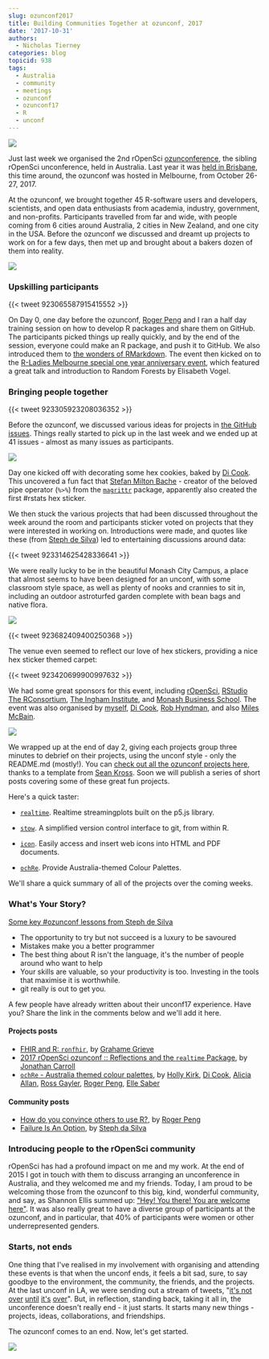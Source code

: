 ```yaml
---
slug: ozunconf2017
title: Building Communities Together at ozunconf, 2017
date: '2017-10-31'
authors:
  - Nicholas Tierney
categories: blog
topicid: 938
tags:
  - Australia
  - community
  - meetings
  - ozunconf
  - ozunconf17
  - R
  - unconf
---
```

<script async src="https://platform.twitter.com/widgets.js" charset="utf-8"></script>


![](https://njtierney.updog.co/img/ozunconf-hex-cookies.jpg)

Just last week we organised the 2nd rOpenSci [ozunconference](http://ozunconf17.ropensci.org), the sibling rOpenSci unconference, held in Australia. Last year it was [held in Brisbane](http://auunconf.ropensci.org), this time around, the ozunconf was hosted in Melbourne, from October 26-27, 2017. 


At the ozunconf, we brought together 45 R-software users and developers, scientists, and open data enthusiasts from academia, industry, government, and non-profits. Participants travelled from far and wide, with people coming from 6 cities around Australia, 2 cities in New Zealand, and one city in the USA. Before the ozunconf we discussed and dreamt up projects to work on for a few days, then met up and brought about a bakers dozen of them into reality.

![](https://njtierney.updog.co/img/ozunconf-womens-data-discuss.jpg)


### Upskilling participants

{{< tweet 923065587915415552 >}}

On Day 0, one day before the ozunconf, [Roger Peng](https://twitter.com/rdpeng) and I ran a half day training session on how to develop R packages and share them on GitHub. The participants picked things up really quickly, and by the end of the session, everyone could make an R package, and push it to GitHub. We also introduced them to [the wonders of RMarkdown](https://www.youtube.com/watch?v=s3JldKoA0zw&feature=youtu.be). The event then kicked on to the [R-Ladies Melbourne special one year anniversary event](https://www.meetup.com/R-Ladies-Melbourne/events/244102535/), which featured a great talk and introduction to Random Forests by Elisabeth Vogel.

### Bringing people together

{{< tweet 923305923208036352 >}}

Before the ozunconf, we discussed various ideas for projects in [the GitHub issues](https://github.com/ropensci/ozunconf17/issues). Things really started to pick up in the last week and we ended up at 41 issues - almost as many issues as participants.

![](https://njtierney.updog.co/img/ozunconf-oz-data-discuss.jpg)

Day one kicked off with decorating some hex cookies, baked by [Di Cook](https://twitter.com/visnut). This uncovered a fun fact that [Stefan Milton Bache](http://stefanbache.dk/) - creator of the beloved pipe operator (`%>%`) from the [`magrittr`](https://github.com/tidyverse/magrittr) package, apparently also created the first #rstats hex sticker.

We then stuck the various projects that had been discussed throughout the week around the room and participants sticker voted on projects that they were interested in working on. Introductions were made, and quotes like these (from [Steph de Silva](https://twitter.com/stephdesilva)) led to entertaining discussions around data:

{{< tweet 923314625428336641 >}}

We were really lucky to be in the beautiful Monash City Campus, a place that almost seems to have been designed for an unconf, with some classroom style space, as well as plenty of nooks and crannies to sit in, including an outdoor astroturfed garden complete with bean bags and native flora.

![](https://njtierney.updog.co/img/ozunconf-earo.jpg)

{{< tweet 923682409400250368 >}}

The venue even seemed to reflect our love of hex stickers, providing a nice hex sticker themed carpet:

{{< tweet 923420699900997632 >}}

We had some great sponsors for this event, including [rOpenSci](https://ropensci.org/), [RStudio](http://rstudio.com/) [The RConsortium](http://r-consortium.org/), [The Ingham Institute](https://inghaminstitute.org.au/), and [Monash Business School](http://www.monash.edu/business). The event was also organised by [myself](https://twitter.com/nj_tierney), [Di Cook](https://twitter.com/visnut), [Rob Hyndman](https://twitter.com/robjhyndman), and also [Miles McBain](https://twitter.com/milesmcbain).

![](https://njtierney.updog.co/img/ozunconf-hex-mat.jpg)

We wrapped up at the end of day 2, giving each projects group three minutes to debrief on their projects, using the unconf style - only the README.md (mostly!). You can [check out all the ozunconf projects here](https://ropenscilabs.github.io/ozunconf-projects/), thanks to a template from [Sean Kross](http://seankross.com/). Soon we will publish a series of short posts covering some of these great fun projects.

Here's a quick taster:

- [`realtime`](https://github.com/ropenscilabs/realtime). Realtime streamingplots built on the p5.js library.

- [`stow`](https://github.com/ropenscilabs/ozrepro). A simplified version control interface to git, from within R.

- [`icon`](https://github.com/ropenscilabs/icon). Easily access and insert web icons into HTML and PDF documents.

- [`ochRe`](https://github.com/ropenscilabs/ochRe). Provide Australia-themed Colour Palettes.

We'll share a quick summary of all of the projects over the coming weeks.

### What's Your Story?

[Some key #ozunconf lessons from Steph de Silva](https://twitter.com/StephdeSilva/status/923875737102200832)

- The opportunity to try but not succeed is a luxury to be savoured
- Mistakes make you a better programmer
- The best thing about R isn't the language, it's the number of people around who want to help
- Your skills are valuable, so your productivity is too. Investing in the tools that maximise it is worthwhile.
- git really is out to get you.

A few people have already written about their unconf17 experience. Have you? Share the link in the comments below and we'll add it here.

#### Projects posts

- [FHIR and R: `ronfhir`](http://www.healthintersections.com.au/?p=2740), by [Grahame Grieve](http://www.healthintersections.com.au/)
- [2017 rOpenSci ozunconf :: Reflections and the `realtime` Package](https://ropensci.org/blog/2017/11/14/realtime/), by [Jonathan Carroll](https://jcarroll.com.au/)
- [`ochRe` - Australia themed colour palettes](https://ropensci.org/blog/2017/11/21/ochre/), by [Holly Kirk](https://twitter.com/HollyKirk), [Di Cook](https://twitter.com/visnut), [Alicia Allan](https://github.com/alicia-a), [Ross Gayler](https://twitter.com/ross_gayler), [Roger Peng](https://twitter.com/rdpeng), [Elle Saber](https://github.com/ellesaber)  

#### Community posts

- [How do you convince others to use R?](https://simplystatistics.org/2017/10/30/how-do-you-convince-others-to-use-r/), by [Roger Peng](http://www.biostat.jhsph.edu/~rpeng/)
- [Failure Is An Option](http://rex-analytics.com/failure-is-an-option/), by [Steph da Silva](https://twitter.com/StephdeSilva)

### Introducing people to the rOpenSci community

rOpenSci has had a profound impact on me and my work. At the end of 2015 I got in touch with them to discuss arranging an unconference in Australia, and they welcomed me and my friends. Today, I am proud to be welcoming those from the ozunconf to this big, kind, wonderful community, and say, as Shannon Ellis summed up: ["Hey! You there! You are welcome here"](https://ropensci.org/blog/2017/06/23/community/). It was also really great to have a diverse group of participants at the ozunconf, and in particular, that 40% of participants were women or other underrepresented genders.

### Starts, not ends

One thing that I've realised in my involvement with organising and attending these events is that when the unconf ends, it feels a bit sad, sure, to say goodbye to the environment, the community, the friends, and the projects. At the last unconf in LA, we were sending out a stream of tweets, "[it's not](https://twitter.com/nj_tierney/status/868572134548713472) [over](https://twitter.com/MilesMcBain/status/868590677843599360) [until](https://twitter.com/AmeliaMN/status/868605633435533312) [it's](https://twitter.com/MilesMcBain/status/869044724086185985) [over](https://twitter.com/dataandme/status/869664700606406656)". But, in reflection, standing back, taking it all in, the unconference doesn't really end - it just starts. It starts many new things - projects, ideas, collaborations, and friendships.

The ozunconf comes to an end. Now, let's get started.

![](https://njtierney.updog.co/img/ozunconf-group-photo.jpg)


